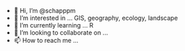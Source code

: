 - 👋 Hi, I’m @schapppm
- 👀 I’m interested in ... GIS, geography, ecology, landscape
- 🌱 I’m currently learning ... R
- 💞️ I’m looking to collaborate on ...
- 📫 How to reach me ...

<!---
schapppm/schapppm is a ✨ special ✨ repository because its `README.md` (this file) appears on your GitHub profile.
You can click the Preview link to take a look at your changes.
--->
